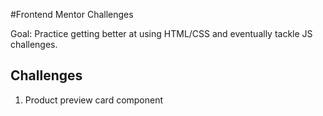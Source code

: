 #Frontend Mentor Challenges

Goal: Practice getting better at using HTML/CSS and eventually tackle JS challenges.

## Challenges

1. Product preview card component
